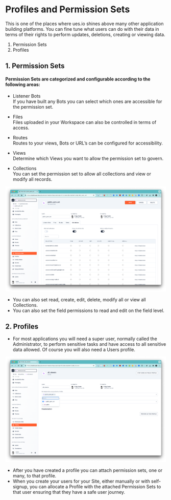# Profiles and Permission Sets

This is one of the places where ues.io shines above many other application building platforms. You can fine tune what users can do with their data in terms of their rights to perform updates, deletions, creating or viewing data.

1. Permission Sets
2. Profiles

## 1. Permission Sets

#### Permission Sets are categorized and configurable according to the following areas:

-   Listener Bots  
    If you have built any Bots you can select which ones are accessible for the permission set.

-   Files  
    Files uploaded in your Workspace can also be controlled in terms of access.

-   Routes  
    Routes to your views, Bots or URL’s can be configured for accessibility.

-   Views  
    Determine which Views you want to allow the permission set to govern.

-   Collections  
    You can set the permission set to allow all collections and view or modify all records.

![Permission Sets](./image2.png "Permission Sets")

-   You can also set read, create, edit, delete, modify all or view all Collections.
-   You can also set the field permissions to read and edit on the field level.

## 2. Profiles

-   For most applications you will need a super user, normally called the Administrator, to perform sensitive tasks and have access to all sensitive data allowed. Of course you will also need a Users profile.

![Profiles](./image1.png "Profiles")

-   After you have created a profile you can attach permission sets, one or many, to that profile.
-   When you create your users for your Site, either manually or with self-signup, you can allocate a Profile with the attached Permission Sets to that user ensuring that they have a safe user journey.
